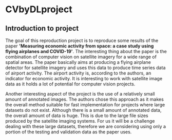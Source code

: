 # CVbyDLproject
## Introduction to project
The goal of this reproduction project is to reproduce some results of the paper **'Measuring economic activity from space: a case study using flying airplanes and COVID-19'**. The interesting thing about the paper is the combination of computer vision on satellite imagery for a wide range of spatial areas. The paper basically aims at producing a flying airplane detector for satellite imagery and uses this data to produce time series data of airport activity. The airport activity is, according to the authors, an indicator for economic activity. It is interesting to work with satellite image data as it holds a lot of potential for computer vision projects.

Another interesting aspect of the project is the use of a relatively small amount of annotated images. The authors chose this approach as it makes the overall method suitable for fast implementation for projects where large datasets do not exist. Although there is a small amount of annotated data, the overall amount of data is huge. This is due to the large file sizes produced by the satellite imaging systems. For us it will be a challenge dealing with these large datasets, therefore we are considering using only a portion of the testing and validation data as the paper uses.

